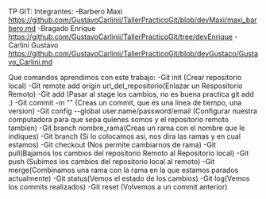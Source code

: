TP GIT: 
Integrantes:
    -Barbero Maxi https://github.com/GustavoCarlinii/TallerPracticoGit/blob/devMaxi/maxi_barbero.md
    -Bragado Enrique https://github.com/GustavoCarlinii/TallerPracticoGit/tree/devEnrique
    -Carlini Gustavo https://github.com/GustavoCarlinii/TallerPracticoGit/blob/devGustaco/Gustavo_Carlini.md

Que comandos aprendimos con este trabajo:
    -Git init (Crear repositorio local)
    -Git remote add origin url_del_repositorio(Enlazar un Respositorio Remoto)
    -Git add (Pasar al stage los cambios, no es buena practica git add .)
    -Git commit -m "" (Creas un commit, que es una linea de tiempo, una version)
    -Git config --global user.name/password/email (Configurar nuestra computadora para que sepa quienes somos y el repositorio remoto tambien)
    -Git branch nombre_rama(Creas un rama con el nombre que le indiques)
    -Git branch (Si lo colocamos asi, nos dira las ramas y en cual estamos)
    -Git checkout (Nos permite cambiarnos de rama)
    -Git pull(Bajamos los cambios del repositorio Remoto al Repositorio local)
    -Git push (Subimos los cambios del repositorio local al remoto)
    -Git merge(Combinamos una rama con la rama en la que estamos parados actualmente)
    -Git status(Vemos el estado de los cambios)
    -Git log(Vemos los commits realizados)
    -Git reset (Volvemos a un commit anterior)
